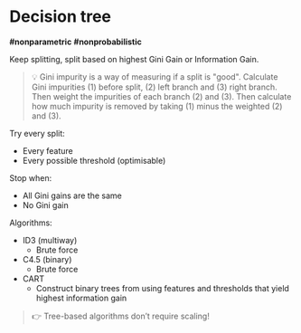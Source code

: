# Decision tree

**#nonparametric** **#nonprobabilistic**

Keep splitting, split based on highest Gini Gain or Information Gain.

> 💡 Gini impurity is a way of measuring if a split is "good". Calculate Gini impurities (1) before split, (2) left branch and (3) right branch. Then weight the impurities of each branch (2) and (3). Then calculate how much impurity is removed by taking (1) minus the weighted (2) and (3).

Try every split:

- Every feature
- Every possible threshold (optimisable)

Stop when:

- All Gini gains are the same
- No Gini gain

Algorithms:

- ID3 (multiway)
    - Brute force
- C4.5 (binary)
    - Brute force
- CART
    - Construct binary trees from using features and thresholds that yield highest information gain

> 👉 Tree-based algorithms don’t require scaling!
